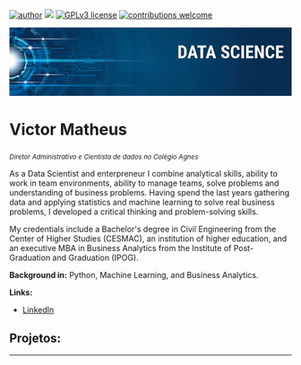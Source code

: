 [![author](https://img.shields.io/badge/author-vmfarias-red.svg)](https://www.linkedin.com/in/victor-matheus-farias-94a444140/) [![](https://img.shields.io/badge/python-3.7+-blue.svg)](https://www.python.org/downloads/release/python-365/) [![GPLv3 license](https://img.shields.io/badge/License-GPLv3-blue.svg)](http://perso.crans.org/besson/LICENSE.html) [![contributions welcome](https://img.shields.io/badge/contributions-welcome-brightgreen.svg?style=flat)](https://github.com/victormfarias/data_science/issues)

<p align="center">
  <img src="banner.png" >
</p>

# Victor Matheus
<sub>*Diretor Administrativo e Cientista de dados no Colégio Agnes*</sub>

As a Data Scientist and enterpreneur I combine analytical skills, ability to work in team environments, ability to manage teams, solve problems and understanding of business problems. Having spend the last years gathering data and applying statistics and machine learning to solve real business problems, I developed a critical thinking and problem-solving skills.

My credentials include a Bachelor's degree in Civil Engineering from the Center of Higher Studies (CESMAC), an institution of higher education, and an executive MBA in Business Analytics from the Institute of Post-Graduation and Graduation (IPOG).

**Background in:** Python, Machine Learning, and Business Analytics.

**Links:**
* [LinkedIn](https://www.linkedin.com/in/victor-matheus-farias-94a444140/)



## Projetos:


---
